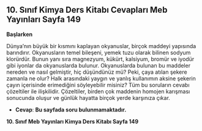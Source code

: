 ## 10. Sınıf Kimya Ders Kitabı Cevapları Meb Yayınları Sayfa 149

**Başlarken**

Dünya’nın büyük bir kısmını kaplayan okyanuslar, birçok maddeyi yapısında barındırır. Okyanusların temel bileşeni, yemek tuzu olarak bilinen sodyum klorürdür. Bunun yanı sıra magnezyum, kükürt, kalsiyum, bromür ve iyodür gibi iyonlar da okyanuslarda bulunur. Okyanuslarda bulunan bu maddeler nereden ve nasıl gelmiştir, hiç düşündünüz mü? Peki, çaya atılan şekere zamanla ne olur? Halk arasındaki yaygın ve yanlış kullanımın aksine şekerin çayın içerisinde erimediğini söyleyebilir misiniz? Tüm bu soruların cevabı çözeltiler ile ilişkilidir. Çözeltiler, birden çok maddenin homojen karışması sonucunda oluşur ve günlük hayatta birçok yerde karşınıza çıkar.

* **Cevap**: **Bu sayfada soru bulunmamaktadır.**

**10. Sınıf Meb Yayınları Kimya Ders Kitabı Sayfa 149**